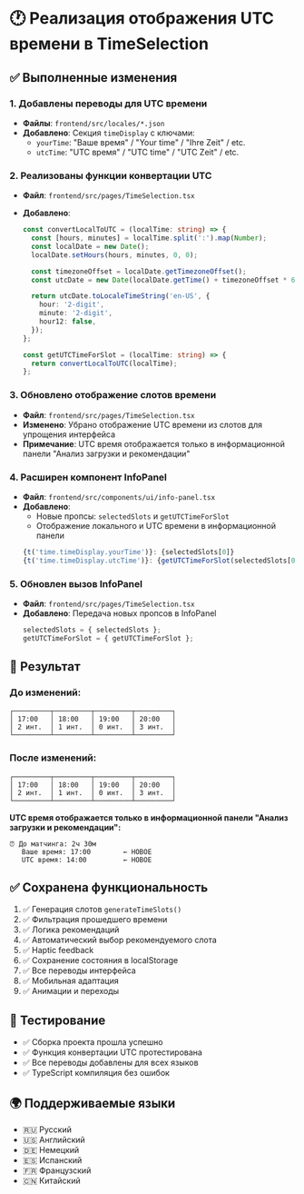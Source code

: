 # 🕐 Реализация отображения UTC времени в TimeSelection

## ✅ Выполненные изменения

### 1. **Добавлены переводы для UTC времени**

- **Файлы**: `frontend/src/locales/*.json`
- **Добавлено**: Секция `timeDisplay` с ключами:
  - `yourTime`: "Ваше время" / "Your time" / "Ihre Zeit" / etc.
  - `utcTime`: "UTC время" / "UTC time" / "UTC Zeit" / etc.

### 2. **Реализованы функции конвертации UTC**

- **Файл**: `frontend/src/pages/TimeSelection.tsx`
- **Добавлено**:

  ```typescript
  const convertLocalToUTC = (localTime: string) => {
    const [hours, minutes] = localTime.split(':').map(Number);
    const localDate = new Date();
    localDate.setHours(hours, minutes, 0, 0);

    const timezoneOffset = localDate.getTimezoneOffset();
    const utcDate = new Date(localDate.getTime() + timezoneOffset * 60000);

    return utcDate.toLocaleTimeString('en-US', {
      hour: '2-digit',
      minute: '2-digit',
      hour12: false,
    });
  };

  const getUTCTimeForSlot = (localTime: string) => {
    return convertLocalToUTC(localTime);
  };
  ```

### 3. **Обновлено отображение слотов времени**

- **Файл**: `frontend/src/pages/TimeSelection.tsx`
- **Изменено**: Убрано отображение UTC времени из слотов для упрощения интерфейса
- **Примечание**: UTC время отображается только в информационной панели "Анализ загрузки и рекомендации"

### 4. **Расширен компонент InfoPanel**

- **Файл**: `frontend/src/components/ui/info-panel.tsx`
- **Добавлено**:
  - Новые пропсы: `selectedSlots` и `getUTCTimeForSlot`
  - Отображение локального и UTC времени в информационной панели
  ```typescript
  {t('time.timeDisplay.yourTime')}: {selectedSlots[0]}
  {t('time.timeDisplay.utcTime')}: {getUTCTimeForSlot(selectedSlots[0])}
  ```

### 5. **Обновлен вызов InfoPanel**

- **Файл**: `frontend/src/pages/TimeSelection.tsx`
- **Добавлено**: Передача новых пропсов в InfoPanel
  ```typescript
  selectedSlots = { selectedSlots };
  getUTCTimeForSlot = { getUTCTimeForSlot };
  ```

## 🎯 Результат

### До изменений:

```
┌─────────┬─────────┬─────────┬─────────┐
│ 17:00   │ 18:00   │ 19:00   │ 20:00   │
│ 2 инт.  │ 1 инт.  │ 0 инт.  │ 3 инт.  │
└─────────┴─────────┴─────────┴─────────┘
```

### После изменений:

```
┌─────────┬─────────┬─────────┬─────────┐
│ 17:00   │ 18:00   │ 19:00   │ 20:00   │
│ 2 инт.  │ 1 инт.  │ 0 инт.  │ 3 инт.  │
└─────────┴─────────┴─────────┴─────────┘
```

**UTC время отображается только в информационной панели "Анализ загрузки и рекомендации":**

```
⏰ До матчинга: 2ч 30м
   Ваше время: 17:00        ← НОВОЕ
   UTC время: 14:00         ← НОВОЕ
```

## ✅ Сохранена функциональность

1. ✅ Генерация слотов `generateTimeSlots()`
2. ✅ Фильтрация прошедшего времени
3. ✅ Логика рекомендаций
4. ✅ Автоматический выбор рекомендуемого слота
5. ✅ Haptic feedback
6. ✅ Сохранение состояния в localStorage
7. ✅ Все переводы интерфейса
8. ✅ Мобильная адаптация
9. ✅ Анимации и переходы

## 🧪 Тестирование

- ✅ Сборка проекта прошла успешно
- ✅ Функция конвертации UTC протестирована
- ✅ Все переводы добавлены для всех языков
- ✅ TypeScript компиляция без ошибок

## 🌍 Поддерживаемые языки

- 🇷🇺 Русский
- 🇺🇸 Английский
- 🇩🇪 Немецкий
- 🇪🇸 Испанский
- 🇫🇷 Французский
- 🇨🇳 Китайский
